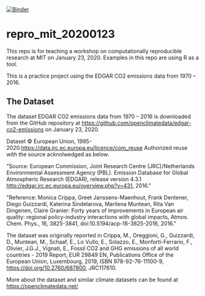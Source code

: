 [![Binder](https://mybinder.org/badge_logo.svg)](https://mybinder.org/v2/gh/YeLibrarian/repro_mit_20200123/master)

# repro_mit_20200123
This repo is for teaching a workshop on computationally reproducible research at MIT on January 23, 2020. Examples in this repo are using R as a tool. 

This is a practice project using the EDGAR CO2 emissions data from 1970 – 2016. 

## The Dataset
The dataset EDGAR CO2 emissions data from 1970 – 2016 is downloaded from the GitHub repository at <https://github.com/openclimatedata/edgar-co2-emissions> on January 23, 2020. 

Dataset © European Union, 1995-2020.<https://data.jrc.ec.europa.eu/licence/com_reuse> Authorized reuse with the source acknolwedged as below. 

"Source: European Commission, Joint Research Centre (JRC)/Netherlands Environmental Assessment Agency (PBL). Emission Database for Global Atmospheric Research (EDGAR), release version 4.3.1 http://edgar.jrc.ec.europa.eu/overview.php?v=431, 2016."

"Reference: Monica Crippa, Greet Janssens-Maenhout, Frank Dentener, Diego Guizzardi, Katerina Sindelarova, Marilena Muntean, Rita Van Dingenen, Claire Granier: Forty years of improvements in European air quality: regional policy-industry interactions with global impacts, Atmos. Chem. Phys., 16, 3825-3841, doi:10.5194/acp-16-3825-2016, 2016."

The dataset was originally reported in Crippa, M., Oreggioni, G., Guizzardi, D., Muntean, M., Schaaf, E., Lo Vullo, E., Solazzo, E., Monforti-Ferrario, F., Olivier, J.G.J., Vignati, E., Fossil CO2 and GHG emissions of all world countries - 2019 Report, EUR 29849 EN, Publications Office of the European Union, Luxembourg, 2019, ISBN 978-92-76-11100-9, <https://doi.org/10.2760/687800>, JRC117610.

More about the dataset and similar climate datasets can be found at <https://openclimatedata.net/>

